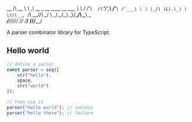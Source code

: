  __
/\ \__
\ \ ,_\    __     _ __   ____     __    ___
 \ \ \/  /'__`\  /\`'__\/',__\  /'__`\ /'___\
  \ \ \_/\ \L\.\_\ \ \//\__, `\/\  __//\ \__/
   \ \__\ \__/.\_\\ \_\\/\____/\ \____\ \____\
    \/__/\/__/\/_/ \/_/ \/___/  \/____/\/____/


A parser combinator library for TypeScript.

## Hello world

```ts
// define a parser
const parser = seq([
    str("hello"),
    space,
    str("world")
]);

// then use it
parser("hello world"); // success
parser("hello there"); // failure
```